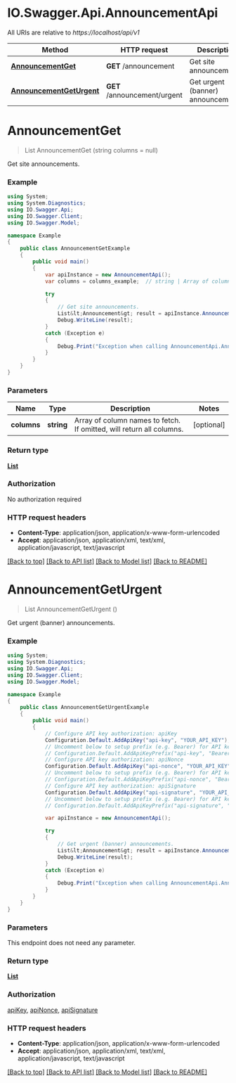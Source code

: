 # IO.Swagger.Api.AnnouncementApi

All URIs are relative to *https://localhost/api/v1*

Method | HTTP request | Description
------------- | ------------- | -------------
[**AnnouncementGet**](AnnouncementApi.md#announcementget) | **GET** /announcement | Get site announcements.
[**AnnouncementGetUrgent**](AnnouncementApi.md#announcementgeturgent) | **GET** /announcement/urgent | Get urgent (banner) announcements.


<a name="announcementget"></a>
# **AnnouncementGet**
> List<Announcement> AnnouncementGet (string columns = null)

Get site announcements.

### Example
```csharp
using System;
using System.Diagnostics;
using IO.Swagger.Api;
using IO.Swagger.Client;
using IO.Swagger.Model;

namespace Example
{
    public class AnnouncementGetExample
    {
        public void main()
        {
            var apiInstance = new AnnouncementApi();
            var columns = columns_example;  // string | Array of column names to fetch. If omitted, will return all columns. (optional) 

            try
            {
                // Get site announcements.
                List&lt;Announcement&gt; result = apiInstance.AnnouncementGet(columns);
                Debug.WriteLine(result);
            }
            catch (Exception e)
            {
                Debug.Print("Exception when calling AnnouncementApi.AnnouncementGet: " + e.Message );
            }
        }
    }
}
```

### Parameters

Name | Type | Description  | Notes
------------- | ------------- | ------------- | -------------
 **columns** | **string**| Array of column names to fetch. If omitted, will return all columns. | [optional] 

### Return type

[**List<Announcement>**](Announcement.md)

### Authorization

No authorization required

### HTTP request headers

 - **Content-Type**: application/json, application/x-www-form-urlencoded
 - **Accept**: application/json, application/xml, text/xml, application/javascript, text/javascript

[[Back to top]](#) [[Back to API list]](../README.md#documentation-for-api-endpoints) [[Back to Model list]](../README.md#documentation-for-models) [[Back to README]](../README.md)

<a name="announcementgeturgent"></a>
# **AnnouncementGetUrgent**
> List<Announcement> AnnouncementGetUrgent ()

Get urgent (banner) announcements.

### Example
```csharp
using System;
using System.Diagnostics;
using IO.Swagger.Api;
using IO.Swagger.Client;
using IO.Swagger.Model;

namespace Example
{
    public class AnnouncementGetUrgentExample
    {
        public void main()
        {
            // Configure API key authorization: apiKey
            Configuration.Default.AddApiKey("api-key", "YOUR_API_KEY");
            // Uncomment below to setup prefix (e.g. Bearer) for API key, if needed
            // Configuration.Default.AddApiKeyPrefix("api-key", "Bearer");
            // Configure API key authorization: apiNonce
            Configuration.Default.AddApiKey("api-nonce", "YOUR_API_KEY");
            // Uncomment below to setup prefix (e.g. Bearer) for API key, if needed
            // Configuration.Default.AddApiKeyPrefix("api-nonce", "Bearer");
            // Configure API key authorization: apiSignature
            Configuration.Default.AddApiKey("api-signature", "YOUR_API_KEY");
            // Uncomment below to setup prefix (e.g. Bearer) for API key, if needed
            // Configuration.Default.AddApiKeyPrefix("api-signature", "Bearer");

            var apiInstance = new AnnouncementApi();

            try
            {
                // Get urgent (banner) announcements.
                List&lt;Announcement&gt; result = apiInstance.AnnouncementGetUrgent();
                Debug.WriteLine(result);
            }
            catch (Exception e)
            {
                Debug.Print("Exception when calling AnnouncementApi.AnnouncementGetUrgent: " + e.Message );
            }
        }
    }
}
```

### Parameters
This endpoint does not need any parameter.

### Return type

[**List<Announcement>**](Announcement.md)

### Authorization

[apiKey](../README.md#apiKey), [apiNonce](../README.md#apiNonce), [apiSignature](../README.md#apiSignature)

### HTTP request headers

 - **Content-Type**: application/json, application/x-www-form-urlencoded
 - **Accept**: application/json, application/xml, text/xml, application/javascript, text/javascript

[[Back to top]](#) [[Back to API list]](../README.md#documentation-for-api-endpoints) [[Back to Model list]](../README.md#documentation-for-models) [[Back to README]](../README.md)

